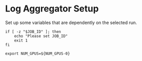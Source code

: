 # Log Aggregator Setup

Set up some variables that are dependently on the selected run.

```shell
if [ -z "$JOB_ID" ]; then
    echo "Please set JOB_ID"
    exit 1
fi
```

```shell
export NUM_GPUS=${NUM_GPUS-0}
```
